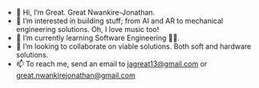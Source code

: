 - 👋 Hi, I’m Great. Great Nwankire-Jonathan.
- 👀 I’m interested in building stuff; from AI and AR to mechanical engineering solutions. Oh, I love music too!
- 🌱 I’m currently learning Software Engineering 🤷‍♂️.
- 💞️ I’m looking to collaborate on viable solutions. Both soft and hardware solutions.
- 📫 To reach me, send an email to jagreat13@gmail.com or great.nwankirejonathan@gmail.com

<!---
GreatNJ/GreatNJ is a ✨ special ✨ repository because its `README.md` (this file) appears on your GitHub profile.
You can click the Preview link to take a look at your changes.
--->
